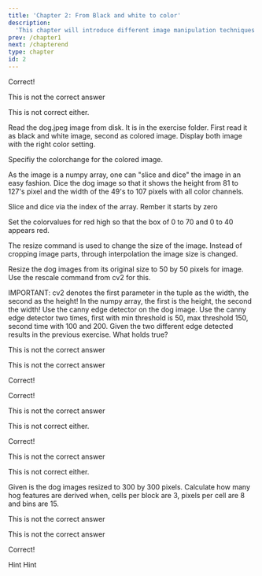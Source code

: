 ```yaml
---
title: 'Chapter 2: From Black and white to color'
description:
  'This chapter will introduce different image manipulation techniques about the colorcoded image'
prev: /chapter1
next: /chapterend
type: chapter
id: 2
---
```


<exercise id="3" title="Images for a computer" type="slides">

<slides source="chapter2_01_images">
</slides>

</exercise>

<exercise id="4" title="Arrays">
<choice>
<opt text="Images are n-dimensional arrays for the computer" correct="true">

Correct!

</opt>

<opt text="Values range from 0 to 1 million for each pixel">

This is not the correct answer

</opt>

<opt text="Black and white images and colored images have the same number of channels">

This is not correct either.

</opt>
</choice>

</exercise>


<exercise id="5" title="Coding" type="slides">

<slides source="chapter2_02_coding">
</slides>
</exercise>

<exercise id="6" title="Hands on image reading">

Read the dog.jpeg image from disk. It is in the exercise folder.
First read it as black and white image, second as colored image.
Display both image with the right color setting.

<codeblock id="02_02">

Specifiy the colorchange for the colored image.

</codeblock>
</exercise>

<exercise id="7" title="Hands on slicing and dicing">

As the image is a numpy array, one can "slice and dice" the image in an easy fashion.
Dice the dog image so that it shows the height from 81 to 127's pixel and the width of the 49's to 107 pixels with all color channels.

<codeblock id="02_02_1">

Slice and dice via the index of the array. Rember it starts by zero

</codeblock>
</exercise>

<exercise id="8" title="Hands on slicing and dicing and coloring">

Set the colorvalues for red high so that the box of 0 to 70 and 0 to 40 appears red.

<codeblock id="02_02_2">

</codeblock>
</exercise>


<exercise id="9" title="Resizing of images">
The resize command is used to change the size of the image. Instead of cropping image parts, through interpolation the image size is changed.

Resize the dog images from its original size to 50 by 50 pixels for image. Use the rescale command from cv2 for this.

<codeblock id="02_02_3">
	IMPORTANT: cv2 denotes the first parameter in the tuple as the width, the second as the height!
	In the numpy array, the first is the height, the second the width!
</codeblock>

</exercise>


<exercise id="10" title="Edge detection" type="slides">

<slides source="chapter2_03_edge">
</slides>
</exercise>

<exercise id="12" title="Exercise edge detection">
Use the canny edge detector on the dog image. Use the canny edge detector two times, first with min threshold is 50, max threshold 150, second time with 100 and 200.

<codeblock id="02_02_4">

</codeblock>
</exercise>

<exercise id="13" title="Edge detection limits">
Given the two different edge detected results in the previous exercise. What holds true?

<choice>
<opt text="When the minimum value is smaller the edges are stronger">

This is not the correct answer

</opt>

<opt text="When the maximum value is smaller the edges are stronger">

This is not the correct answer

</opt>

<opt text="Using a higher value for the minimum and maximum boundery results in less but stronger edges" correct="true">

Correct!

</opt>
</choice>

</exercise>

<exercise id="14" title="Edge detection quiz">
<choice id=1>
<opt text="In edge detection gaussian kernels are used for de-noiseing" correct="true">

Correct!

</opt>

<opt text="Sobel kernels are used in Canny Edge detection for de-noiseing">

This is not the correct answer

</opt>

<opt text="De-noiseing is done on all three input channels">

This is not correct either.

</opt>
</choice>

<choice id=2>
<opt text="Edges are found by the edge gradient and direction" correct="true">

Correct!

</opt>

<opt text="Edges are found by the gaussian kernel">

This is not the correct answer

</opt>

<opt text="Edges are found by standardization">

This is not correct either.

</opt>
</choice>

</exercise>

<exercise id="15" title="HoG" type="slides">

<slides source="chapter2_04_hog">
</slides>
</exercise>


<exercise id="16" title="HoG Feature calculation">
Given is the dog images resized to 300 by 300 pixels.
Calculate how many hog features are derived when, cells per block are 3, pixels per cell are 8 and bins are 15.

<choice>
<opt text="When the minimum value is smaller the edges are stronger">

This is not the correct answer

</opt>

<opt text="When the maximum value is smaller the edges are stronger">

This is not the correct answer

</opt>

<opt text="Using a higher value for the minimum and maximum boundery results in less but stronger edges" correct="true">

Correct!

</opt>
</choice>

<exercise id="17" title="Exercise HoG">

<codeblock id="02_04">
	Hint
</codeblock>
</exercise>

<exercise id="111" title="Test">

<codeblock id="02_03">
	Hint
</codeblock>
</exercise>

